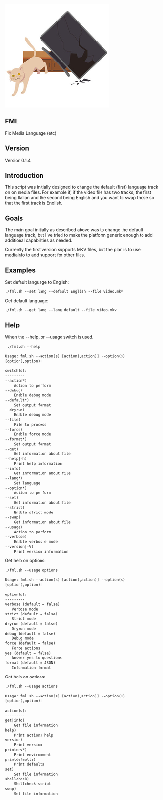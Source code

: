 ![FML](fml.jpg)

FML
---

Fix Media Language (etc)

Version
-------

Version 0.1.4

Introduction
------------

This script was initially designed to change the default (first) language track on on media files.
For example if, if the video file has two tracks, the first being Italian and the
second being English and you want to swap those so that the first track is English.

Goals
-----

The main goal initially as described above was to change the default language track,
but I've tried to make the platform generic enough to add additional capabilities as needed.

Currently the first version supports MKV files, but the plan is to use mediainfo
to add support for other files.

Examples
--------

Set default language to English:

```
./fml.sh --set lang --default English --file video.mkv
```

Get default language:

```
./fml.sh --get lang --lang default --file video.mkv
```

Help
----

When the --help, or --usage switch is used.

```
 ./fml.sh --help

Usage: fml.sh --action(s) [action(,action)] --option(s) [option(,option)]

switch(s):
---------
--action*)
    Action to perform
--debug)
    Enable debug mode
--default*)
    Set output format
--dryrun)
    Enable debug mode
--file)
    File to process
--force)
    Enable force mode
--format*)
    Set output format
--get)
    Get information about file
--help|-h)
    Print help information
--info)
    Get information about file
--lang*)
    Set language
--option*)
    Action to perform
--set)
    Get information about file
--strict)
    Enable strict mode
--swap)
    Get information about file
--usage)
    Action to perform
--verbose)
    Enable verbos e mode
--version|-V)
    Print version information
```

Get help on options:

```
./fml.sh --usage options

Usage: fml.sh --action(s) [action(,action)] --option(s) [option(,option)]

option(s):
---------
verbose (default = false)
   Verbose mode
strict (default = false)
   Strict mode
dryrun (default = false)
   Dryrun mode
debug (default = false)
   Debug mode
force (default = false)
   Force actions
yes (default = false)
   Answer yes to questions
format (default = JSON)
   Information format
```

Get help on actions:

```
./fml.sh --usage actions

Usage: fml.sh --action(s) [action(,action)] --option(s) [option(,option)]

action(s):
---------
get|info)
    Get file information
help)
    Print actions help
version)
    Print version
printenv*)
    Print environment
printdefaults)
    Print defaults
set)
    Set file information
shellcheck)
    Shellcheck script
swap)
    Set file information
```